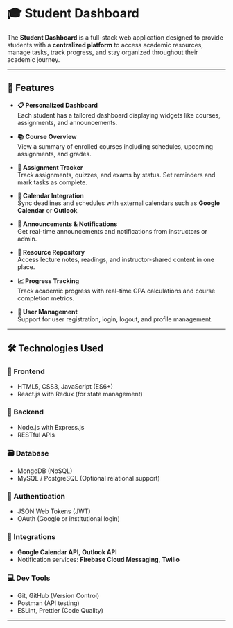 # 🎓 Student Dashboard

The **Student Dashboard** is a full-stack web application designed to provide students with a **centralized platform** to access academic resources, manage tasks, track progress, and stay organized throughout their academic journey.

---

## 📌 Features

- **📋 Personalized Dashboard**  
  Each student has a tailored dashboard displaying widgets like courses, assignments, and announcements.

- **📚 Course Overview**  
  View a summary of enrolled courses including schedules, upcoming assignments, and grades.

- **📝 Assignment Tracker**  
  Track assignments, quizzes, and exams by status. Set reminders and mark tasks as complete.

- **📅 Calendar Integration**  
  Sync deadlines and schedules with external calendars such as **Google Calendar** or **Outlook**.

- **🔔 Announcements & Notifications**  
  Get real-time announcements and notifications from instructors or admin.

- **📂 Resource Repository**  
  Access lecture notes, readings, and instructor-shared content in one place.

- **📈 Progress Tracking**  
  Track academic progress with real-time GPA calculations and course completion metrics.

- **👥 User Management**  
  Support for user registration, login, logout, and profile management.

---

## 🛠️ Technologies Used

### 🔷 Frontend
- HTML5, CSS3, JavaScript (ES6+)
- React.js with Redux (for state management)

### 🔶 Backend
- Node.js with Express.js
- RESTful APIs

### 🗃️ Database
- MongoDB (NoSQL)
- MySQL / PostgreSQL (Optional relational support)

### 🔐 Authentication
- JSON Web Tokens (JWT)
- OAuth (Google or institutional login)

### 🔗 Integrations
- **Google Calendar API**, **Outlook API**
- Notification services: **Firebase Cloud Messaging**, **Twilio**

### 💻 Dev Tools
- Git, GitHub (Version Control)
- Postman (API testing)
- ESLint, Prettier (Code Quality)

---

